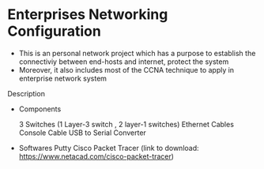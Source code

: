 # Enterprises Networking Configuration

- This is an personal network project which has a purpose to establish the connectiviy between end-hosts and internet, protect the system
- Moreover, it also includes most of the CCNA technique to apply in enterprise network system 

Description
+ Components

  3 Switches (1 Layer-3 switch , 2 layer-1 switches)
  Ethernet Cables
  Console Cable
  USB to Serial Converter

+ Softwares
Putty
Cisco Packet Tracer (link to download: https://www.netacad.com/cisco-packet-tracer)

 
